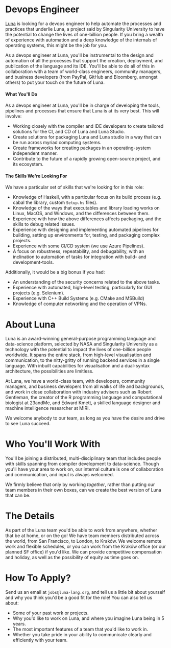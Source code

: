 # Devops Engineer
[Luna](https://luna-lang.org) is looking for a devops engineer to help automate
the processes and practices that underlie Luna, a project said by Singularity
University to have the potential to change the lives of one-billion people. If 
you bring a wealth of experience with automation and a deep knowledge of the
internals of operating systems, this might be the job for you.

As a devops engineer at Luna, you'll be instrumental to the design and 
automation of all the processes that support the creation, deployment, and
publication of the language and its IDE. You'll be able to do all of this in
collaboration with a team of world-class engineers, community managers, and 
business developers (from PayPal, GitHub and Bloomberg, amongst others) to put
your touch on the future of Luna.

#### What You'll Do
As a devops engineer at Luna, you'll be in charge of developing the tools, 
pipelines and processes that ensure that Luna is at its very best. This will 
involve: 

- Working closely with the compiler and IDE developers to create tailored 
  solutions for the CI, and CD of Luna and Luna Studio.
- Create solutions for packaging Luna and Luna studio in a way that can be run
  across myriad computing systems.
- Create frameworks for creating packages in an operating-system independent
  manner. 
- Contribute to the future of a rapidly growing open-source project, and its
  ecosystem.

#### The Skills We're Looking For
We have a particular set of skills that we're looking for in this role:

- Knowledge of Haskell, with a particular focus on its build process (e.g. cabal
  the library, custom `Setup.hs` files).
- Knowledge of the ways that executables and library loading works on Linux, 
  MacOS, and Windows, and the differences between them. 
- Experience with how the above differences affects packaging, and the skills to
  debug related issues.
- Experience with designing and implementing automated pipelines for building,
  setting up environments for, testing, and packaging complex projects.
- Experience with some CI/CD system (we use Azure Pipelines).
- A focus on robustness, repeatability, and debugability, with an inclination to
  automation of tasks for integration with build- and development-tools.

Additionally, it would be a big bonus if you had:

- An understanding of the security concerns related to the above tasks.
- Experience with automated, high-level testing, particularly for GUI projects
  (e.g. Selenium).
- Experience with C++ Build Systems (e.g. CMake and MSBuild)
- Knowledge of computer networking and the operation of VPNs.


# About Luna
Luna is an award-winning general-purpose programming language and data-science
platform, selected by NASA and Singularity University as a technology with the
potential to impact the lives of one-billion people worldwide. It spans the
entire stack, from high-level visualisation and communication, to the
nitty-gritty of running backend services in a single language. With inbuilt
capabilities for visualisation and a dual-syntax architecture, the possibilities
are limitless.

At Luna, we have a world-class team, with developers, community managers, and
business developers from all walks of life and backgrounds, and work in close
collaboration with industry advisers such as Robert Gentleman, the creator of
the R programming language and computational biologist at 23andMe, and Edward
Kmett, a skilled language designer and machine intelligence researcher at MIRI.

We welcome anybody to our team, as long as you have the desire and drive to see
Luna succeed.


# Who You'll Work With
You'll be joining a distributed, multi-disciplinary team that includes people
with skills spanning from compiler development to data-science. Though you'll
have your area to work on, our internal culture is one of collaboration and
communication, and input is always welcomed.

We firmly believe that only by working _together_, rather than putting our team
members in their own boxes, can we create the best version of Luna that can be.

# The Details
As part of the Luna team you'd be able to work from anywhere, whether that be at
home, or on the go! We have team members distributed across the world, from San
Francisco, to London, to Kraków. We welcome remote work and flexible schedules,
or you can work from the Kraków office (or our planned SF office) if you'd like.
We can provide competitive compensation and holiday, as well as the possibility
of equity as time goes on.

# How To Apply?
Send us an email at `jobs@luna-lang.org`, and tell us a little bit about
yourself and why you think you'd be a good fit for the role! You can also tell
us about:

- Some of your past work or projects.
- Why you'd like to work on Luna, and where you imagine Luna being in 5 years.
- The most important features of a team that you'd like to work in.
- Whether you take pride in your ability to communicate clearly and efficiently
  with your team.
